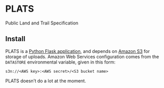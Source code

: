 PLATS
=====

Public Land and Trail Specification

Install
-------

PLATS is a [Python Flask application](https://github.com/codeforamerica/howto/blob/master/Python-Virtualenv.md),
and depends on [Amazon S3](http://aws.amazon.com/s3/) for storage of uploads.
Amazon Web Services configuration comes from the `DATASTORE` environmental
variable, given in this form:

    s3n://<AWS key>:<AWS secret>/<S3 bucket name>

PLATS doesn’t do a lot at the moment.

